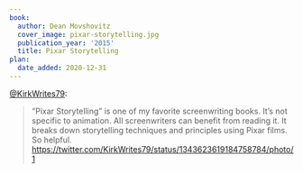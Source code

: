```yaml
---
book:
  author: Dean Movshovitz
  cover_image: pixar-storytelling.jpg
  publication_year: '2015'
  title: Pixar Storytelling
plan:
  date_added: 2020-12-31
---
```


[@KirkWrites79](https://twitter.com/KirkWrites79/status/1343623619184758784):

> “Pixar Storytelling” is one of my favorite screenwriting books. It’s not specific to animation. All screenwriters can benefit from reading it. It breaks down storytelling techniques and principles using Pixar films. So helpful. https://twitter.com/KirkWrites79/status/1343623619184758784/photo/1
